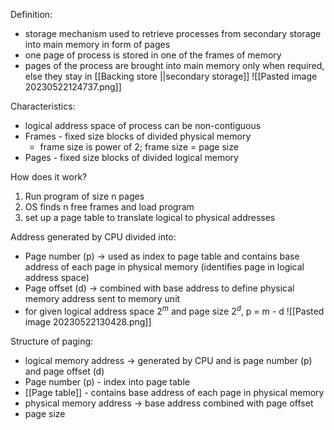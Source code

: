 Definition:
- storage mechanism used to retrieve processes from secondary storage into main memory in form of pages
- one page of process is stored in one of the frames of memory
- pages of the process are brought into main memory only when required, else they stay in [[Backing store ||secondary storage]]
![[Pasted image 20230522124737.png]]

Characteristics:
- logical address space of process can be non-contiguous
- Frames - fixed size blocks of divided physical memory
	- frame size is power of 2; frame size = page size
- Pages - fixed size blocks of divided logical memory

How does it work?
1. Run program of size n pages
2. OS finds n free frames and load program
3. set up a page table to translate logical to physical addresses

Address generated by CPU divided into:
- Page number (p) -> used as index to page table and contains base address of each page in physical memory (identifies page in logical address space)
- Page offset (d) -> combined with base address to define physical memory address sent to memory unit
- for given logical address space 2$^m$ and page size 2$^d$, p = m - d
![[Pasted image 20230522130428.png]]

Structure of paging:
- logical memory address -> generated by CPU and is page number (p) and page offset (d)
- Page number (p) - index into page table
- [[Page table]] - contains base address of each page in physical memory
- physical memory address -> base address combined with page offset
- page size

